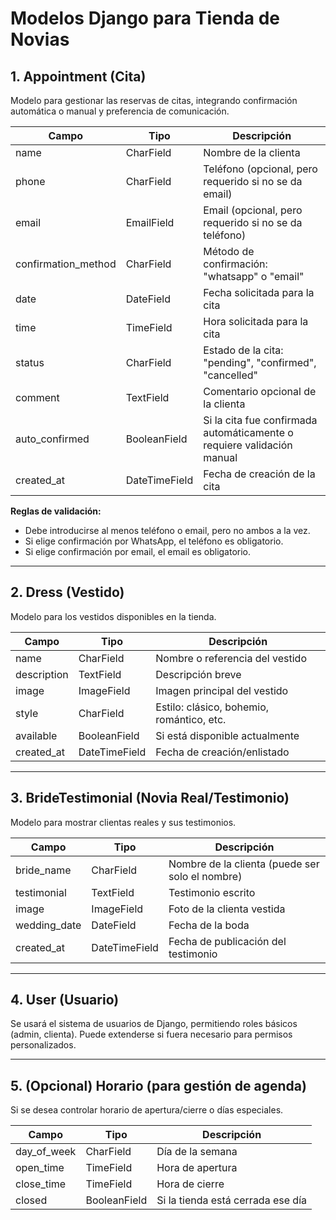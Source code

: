 # Modelos Django para Tienda de Novias

## 1. Appointment (Cita)
Modelo para gestionar las reservas de citas, integrando confirmación automática o manual y preferencia de comunicación.

| Campo                 | Tipo           | Descripción                                                                                     |
|-----------------------|----------------|-------------------------------------------------------------------------------------------------|
| name                  | CharField      | Nombre de la clienta                                                                            |
| phone                 | CharField      | Teléfono (opcional, pero requerido si no se da email)                                           |
| email                 | EmailField     | Email (opcional, pero requerido si no se da teléfono)                                           |
| confirmation_method   | CharField      | Método de confirmación: "whatsapp" o "email"                                                    |
| date                  | DateField      | Fecha solicitada para la cita                                                                   |
| time                  | TimeField      | Hora solicitada para la cita                                                                    |
| status                | CharField      | Estado de la cita: "pending", "confirmed", "cancelled"                                          |
| comment               | TextField      | Comentario opcional de la clienta                                                               |
| auto_confirmed        | BooleanField   | Si la cita fue confirmada automáticamente o requiere validación manual                          |
| created_at            | DateTimeField  | Fecha de creación de la cita                                                                    |

**Reglas de validación:**
- Debe introducirse al menos teléfono o email, pero no ambos a la vez.
- Si elige confirmación por WhatsApp, el teléfono es obligatorio.
- Si elige confirmación por email, el email es obligatorio.

---

## 2. Dress (Vestido)
Modelo para los vestidos disponibles en la tienda.

| Campo           | Tipo         | Descripción                                  |
|-----------------|--------------|----------------------------------------------|
| name            | CharField    | Nombre o referencia del vestido              |
| description     | TextField    | Descripción breve                            |
| image           | ImageField   | Imagen principal del vestido                 |
| style           | CharField    | Estilo: clásico, bohemio, romántico, etc.    |
| available       | BooleanField | Si está disponible actualmente               |
| created_at      | DateTimeField| Fecha de creación/enlistado                  |

---

## 3. BrideTestimonial (Novia Real/Testimonio)
Modelo para mostrar clientas reales y sus testimonios.

| Campo         | Tipo         | Descripción                                           |
|---------------|--------------|-------------------------------------------------------|
| bride_name    | CharField    | Nombre de la clienta (puede ser solo el nombre)       |
| testimonial   | TextField    | Testimonio escrito                                    |
| image         | ImageField   | Foto de la clienta vestida                            |
| wedding_date  | DateField    | Fecha de la boda                                      |
| created_at    | DateTimeField| Fecha de publicación del testimonio                   |

---

## 4. User (Usuario)
Se usará el sistema de usuarios de Django, permitiendo roles básicos (admin, clienta). Puede extenderse si fuera necesario para permisos personalizados.

---

## 5. (Opcional) Horario (para gestión de agenda)
Si se desea controlar horario de apertura/cierre o días especiales.

| Campo         | Tipo         | Descripción                                  |
|---------------|--------------|----------------------------------------------|
| day_of_week   | CharField    | Día de la semana                             |
| open_time     | TimeField    | Hora de apertura                             |
| close_time    | TimeField    | Hora de cierre                               |
| closed        | BooleanField | Si la tienda está cerrada ese día            |